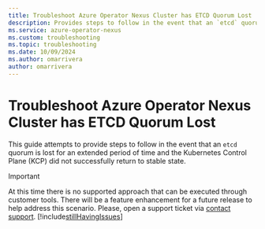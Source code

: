 ```yaml
---
title: Troubleshoot Azure Operator Nexus Cluster has ETCD Quorum Lost
description: Provides steps to follow in the event that an `etcd` quorum is lost for an extended period of time and the KCP did not successfully return to a stable state.
ms.service: azure-operator-nexus
ms.custom: troubleshooting
ms.topic: troubleshooting
ms.date: 10/09/2024
ms.author: omarrivera
author: omarrivera
---
```

# Troubleshoot Azure Operator Nexus Cluster has ETCD Quorum Lost

This guide attempts to provide steps to follow in the event that an `etcd` quorum is lost for an extended period of time and the Kubernetes Control Plane (KCP) did not successfully return to stable state.

> [!IMPORTANT]
> At this time there is no supported approach that can be executed through customer tools.
> There will be a feature enhancement for a future release to help address this scenario.
> Please, open a support ticket via [contact support].
[!include[stillHavingIssues](./includes/contact-support.md)]

[contact support]: https://portal.azure.com/?#blade/Microsoft_Azure_Support/HelpAndSupportBlade